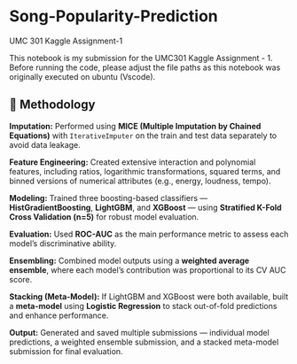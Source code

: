 # Song-Popularity-Prediction
UMC 301 Kaggle Assignment-1


This notebook is my submission for the UMC301 Kaggle Assignment - 1.
Before running the code, please adjust the file paths as this notebook was originally executed on ubuntu (Vscode).


## 🧠 Methodology

**Imputation:** Performed using **MICE (Multiple Imputation by Chained Equations)** with `IterativeImputer` on the train and test data separately to avoid data leakage. 

**Feature Engineering:** Created extensive interaction and polynomial features, including ratios, logarithmic transformations, squared terms, and binned versions of numerical attributes (e.g., energy, loudness, tempo).  

**Modeling:** Trained three boosting-based classifiers — **HistGradientBoosting**, **LightGBM**, and **XGBoost** — using **Stratified K-Fold Cross Validation (n=5)** for robust model evaluation.  

**Evaluation:** Used **ROC-AUC** as the main performance metric to assess each model’s discriminative ability.  

**Ensembling:** Combined model outputs using a **weighted average ensemble**, where each model’s contribution was proportional to its CV AUC score.  

**Stacking (Meta-Model):** If LightGBM and XGBoost were both available, built a **meta-model** using **Logistic Regression** to stack out-of-fold predictions and enhance performance.  

**Output:** Generated and saved multiple submissions — individual model predictions, a weighted ensemble submission, and a stacked meta-model submission for final evaluation.

